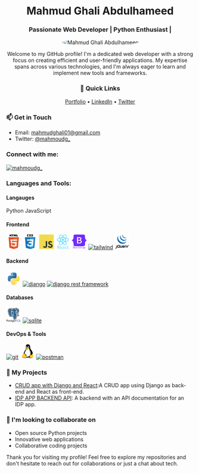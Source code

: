 <h1 align="center">Mahmud Ghali Abdulhameed</h1>
<h3 align="center">Passionate Web Developer |  Python Enthusiast | </h3>

<p align="center">
  <img src="https://your-custom-image-url-here.jpg" alt="Mahmud Ghali Abdulhameed" width="200" height="200" style="border-radius: 50%;">
</p>

<p align="center">
  Welcome to my GitHub profile! I'm a dedicated web developer with a strong focus on creating efficient and user-friendly applications. My expertise spans across various technologies, and I'm always eager to learn and implement new tools and frameworks.
</p>

<h3 align="center">🚀 Quick Links</h3>

<p align="center">
  <a href="https://haleem.netlify.app/">Portfolio</a> •
  <a href="www.linkedin.com/in/mahmud-ghali-157b07227">LinkedIn</a> •
  <a href="https://twitter.com/mahmoudg_">Twitter</a>
</p>

### 📫 Get in Touch
- Email: mahmudghali01@gmail.com
- Twitter: [@mahmoudg_](https://twitter.com/mahmoudg_)

<h3 align="left">Connect with me:</h3>
<p align="left">
<a href="https://twitter.com/mahmoudg_" target="blank"><img align="center" src="https://raw.githubusercontent.com/rahuldkjain/github-profile-readme-generator/master/src/images/icons/Social/twitter.svg" alt="mahmoudg_" height="30" width="40" /></a>
</p>
<h3 align="left">Languages and Tools:</h3>
<h4>Langauges</h4>
Python  JavaScript 

<h4>Frontend</h4>
<p align="left">
  <a href="https://www.w3.org/html/" target="_blank" rel="noreferrer"><img src="https://raw.githubusercontent.com/devicons/devicon/master/icons/html5/html5-original-wordmark.svg" alt="html5" width="40" height="40"/></a>
  <a href="https://www.w3schools.com/css/" target="_blank" rel="noreferrer"><img src="https://raw.githubusercontent.com/devicons/devicon/master/icons/css3/css3-original-wordmark.svg" alt="css3" width="40" height="40"/></a>
  <a href="https://developer.mozilla.org/en-US/docs/Web/JavaScript" target="_blank" rel="noreferrer"><img src="https://raw.githubusercontent.com/devicons/devicon/master/icons/javascript/javascript-original.svg" alt="javascript" width="40" height="40"/></a>
  <a href="https://reactjs.org/" target="_blank" rel="noreferrer"><img src="https://raw.githubusercontent.com/devicons/devicon/master/icons/react/react-original-wordmark.svg" alt="react" width="40" height="40"/></a>
  <a href="https://getbootstrap.com" target="_blank" rel="noreferrer"><img src="https://raw.githubusercontent.com/devicons/devicon/master/icons/bootstrap/bootstrap-plain-wordmark.svg" alt="bootstrap" width="40" height="40"/></a>
  <a href="https://tailwindcss.com/" target="_blank" rel="noreferrer"><img src="https://www.vectorlogo.zone/logos/tailwindcss/tailwindcss-icon.svg" alt="tailwind" width="40" height="40"/></a>
  <a href="https://jquery.com/" target="_blank" rel="noreferrer"><img src="https://raw.githubusercontent.com/devicons/devicon/master/icons/jquery/jquery-original-wordmark.svg" alt="jquery" width="40" height="40"/></a>
</p>

<h4>Backend</h4>
<p align="left">
  <a href="https://www.python.org" target="_blank" rel="noreferrer"><img src="https://raw.githubusercontent.com/devicons/devicon/master/icons/python/python-original.svg" alt="python" width="40" height="40"/></a>
  <a href="https://www.djangoproject.com/" target="_blank" rel="noreferrer"><img src="https://cdn.worldvectorlogo.com/logos/django.svg" alt="django" width="40" height="40"/></a>
  <a href="https://www.django-rest-framework.org/" target="_blank" rel="noreferrer"><img src="https://www.django-rest-framework.org/img/logo.png" alt="django rest framework" width="40" height="40"/></a>
</p>

<h4>Databases</h4>
<p align="left">
  <a href="https://www.postgresql.org" target="_blank" rel="noreferrer"><img src="https://raw.githubusercontent.com/devicons/devicon/master/icons/postgresql/postgresql-original-wordmark.svg" alt="postgresql" width="40" height="40"/></a>
  <a href="https://www.sqlite.org/" target="_blank" rel="noreferrer"><img src="https://www.vectorlogo.zone/logos/sqlite/sqlite-icon.svg" alt="sqlite" width="40" height="40"/></a>
</p>

<h4>DevOps & Tools</h4>
<p align="left">
  <a href="https://git-scm.com/" target="_blank" rel="noreferrer"><img src="https://www.vectorlogo.zone/logos/git-scm/git-scm-icon.svg" alt="git" width="40" height="40"/></a>
  <a href="https://www.linux.org/" target="_blank" rel="noreferrer"><img src="https://raw.githubusercontent.com/devicons/devicon/master/icons/linux/linux-original.svg" alt="linux" width="40" height="40"/></a>
  <a href="https://postman.com" target="_blank" rel="noreferrer"><img src="https://www.vectorlogo.zone/logos/getpostman/getpostman-icon.svg" alt="postman" width="40" height="40"/></a>
</p>



### 🚀 My Projects
- [CRUD app with Django and React](https://github.com/Haleem001/CRUD):A CRUD app using Django as back-end and React as front-end.
- [IDP APP BACKEND API](https://dev-project-one.vercel.app/api/swagger/): A backend with an API documentation for an IDP app.


<!-- ### 📊 GitHub Stats
<p align="center">
  <img src="https://github-readme-stats.vercel.app/api?username=Haleem001&show_icons=true&theme=radical" alt="Mahmud Ghali Abdulhameed's GitHub Stats" />
</p> -->



### 👯 I'm looking to collaborate on
- Open source Python projects
- Innovative web applications
- Collaborative coding projects

Thank you for visiting my profile! Feel free to explore my repositories and don't hesitate to reach out for collaborations or just a chat about tech.
